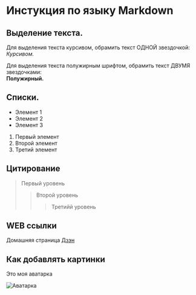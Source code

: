# Инстукция по языку Markdown

## Выделение текста.

Для выделения текста курсивом, обрамить текст ОДНОЙ звездочкой:  
*Курсивом.*

Для выделения текста полужирным шрифтом, обрамить текст ДВУМЯ звездочками:   
**Полужирный.**

## Списки.

* Элемент 1
* Элемент 2
* Элемент 3

1. Первый элемент 
2. Второй элемент 
3. Третий элемент

## Цитирование

> Первый уровень
>>Второй уровень
>>>Третийй уровень

## WEB ссылки

Домашняя страница [Дзэн](http://dzen.ru "поисковая страница")

## Как добавлять картинки

Это моя аватарка

![Аватарка](eye.jpg)
